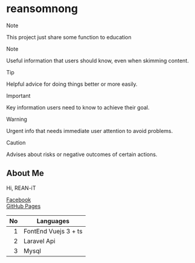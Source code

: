 # reansomnong
> [!NOTE]
> This project just share some function to education


> [!NOTE]
> Useful information that users should know, even when skimming content.

> [!TIP]
> Helpful advice for doing things better or more easily.

> [!IMPORTANT]
> Key information users need to know to achieve their goal.

> [!WARNING]
> Urgent info that needs immediate user attention to avoid problems.

> [!CAUTION]
> Advises about risks or negative outcomes of certain actions.



## About Me
Hi, REAN-iT 

[Facebook](https://www.facebook.com/reaninformationtech) <br/>
[GitHub Pages](https://github.com/reaninformationtech)


| No   | Languages |
|-----:|-----------|
|     1| FontEnd Vuejs 3 + ts|
|     2| Laravel Api    |
|     3| Mysql       |

